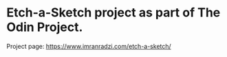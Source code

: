 # Etch-a-Sketch project as part of The Odin Project.

Project page: https://www.imranradzi.com/etch-a-sketch/
